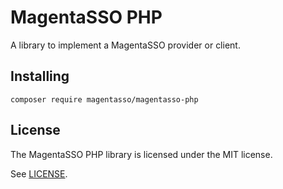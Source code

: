 # MagentaSSO PHP

A library to implement a MagentaSSO provider or client.

## Installing

```shell
composer require magentasso/magentasso-php
```

## License

The MagentaSSO PHP library
is licensed under
the MIT license.

See [LICENSE](./LICENSE).

